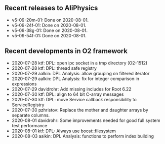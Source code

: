 ## Recent releases to AliPhysics
- v5-09-20m-01: Done on 2020-08-01.
- v5-09-24f-01: Done on 2020-08-01.
- v5-09-38g-01: Done on 2020-08-01.
- v5-09-54f-01: Done on 2020-08-01.
## Recent developments in O2 framework
- 2020-07-28 ktf: DPL: open ipc socket in a tmp directory (O2-1512)
- 2020-07-28 ktf: DPL: thread safe registry
- 2020-07-29 aalkin: DPL Analysis: allow grouping on filtered iterator
- 2020-07-29 aalkin: DPL Analysis: fix for integer comparison in expressions
- 2020-07-29 davidrohr: Add missing includes for Root 6.22
- 2020-07-30 ktf: DPL: align to 64 bit C-array messages
- 2020-07-30 ktf: DPL: move Service callback responsibility to ServiceRegistry
- 2020-07-30 pzhristov: Replace the mother and daughter arrays by separate columns.
- 2020-08-01 davidrohr: Some improvements needed for good full system test performance
- 2020-08-01 ktf: DPL: Always use boost::filesystem
- 2020-08-03 aalkin: DPL Analysis: functions to perform index building
